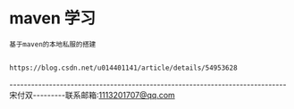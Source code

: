 # maven 学习
   
    基于maven的本地私服的搭建
   
    
    https://blog.csdn.net/u014401141/article/details/54953628
-----------------------------------------------------------------------------宋付双---------联系邮箱:1113201707@qq.com
